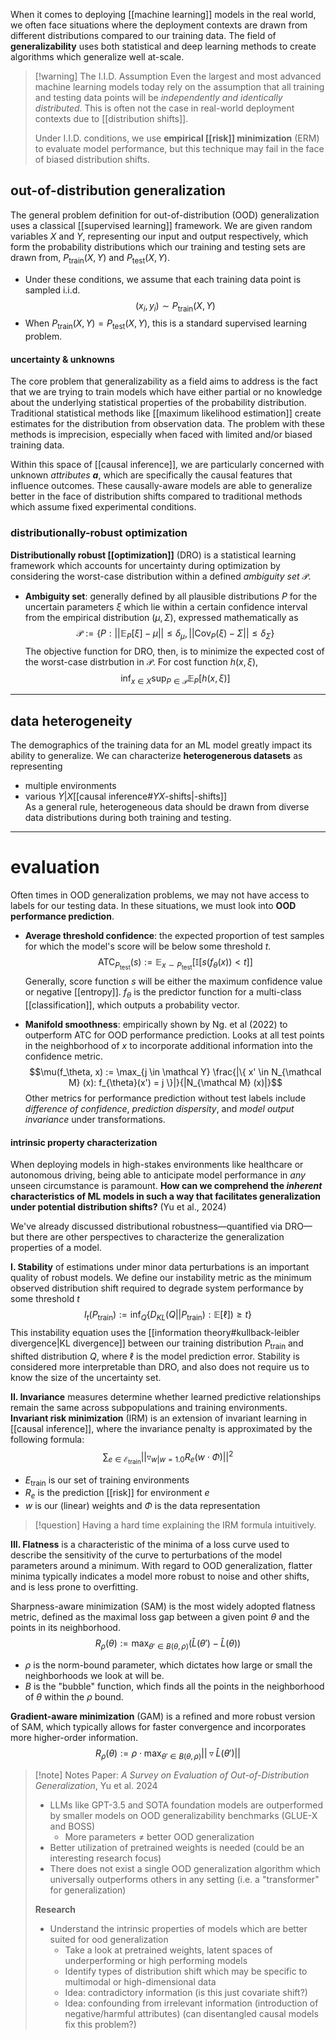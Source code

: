 When it comes to deploying [[machine learning]] models in the real world, we often face situations where the deployment contexts are drawn from different distributions compared to our training data. The field of **generalizability** uses both statistical and deep learning methods to create algorithms which generalize well at-scale.

>[!warning] The I.I.D. Assumption
>Even the largest and most advanced machine learning models today rely on the assumption that all training and testing data points will be *independently and identically distributed*. This is often not the case in real-world deployment contexts due to [[distribution shifts]]. 
>
>Under I.I.D. conditions, we use **empirical [[risk]] minimization** (ERM) to evaluate model performance, but this technique may fail in the face of biased distribution shifts.

## out-of-distribution generalization
The general problem definition for out-of-distribution (OOD) generalization uses a classical [[supervised learning]] framework. We are given random variables $X$ and $Y$, representing our input and output respectively, which form the probability distributions which our training and testing sets are drawn from, $P_{\text{train}}(X, Y)$ and $P_{\text{test}}(X, Y)$. 
- Under these conditions, we assume that each training data point is sampled i.i.d.
$$(x_i, y_i) \sim P_{\text{train}}(X, Y)$$
- When $P_{\text{train}}(X, Y) = P_{\text{test}}(X, Y)$, this is a standard supervised learning problem.
#### uncertainty & unknowns
The core problem that generalizability as a field aims to address is the fact that we are trying to train models which have either partial or no knowledge about the underlying statistical properties of the probability distribution. Traditional statistical methods like [[maximum likelihood estimation]] create estimates for the distribution from observation data. The problem with these methods is imprecision, especially when faced with limited and/or biased training data.

Within this space of [[causal inference]], we are particularly concerned with unknown *attributes* **$a$**, which are specifically the causal features that influence outcomes. These causally-aware models are able to generalize better in the face of distribution shifts compared to traditional methods which assume fixed experimental conditions.
### distributionally-robust optimization
**Distributionally robust [[optimization]]** (DRO) is a statistical learning framework which accounts for uncertainty during optimization by considering the worst-case distribution within a defined *ambiguity set* $\mathcal{P}$.
- **Ambiguity set**: generally defined by all plausible distributions $P$ for the uncertain parameters $\xi$ which lie within a certain confidence interval from the empirical distribution $(\mu, \Sigma)$, expressed mathematically as
$$\mathcal{P} := \{ P: ||\mathbb{E}_P[\xi] - \mu|| \le \delta_\mu, ||\text{Cov}_P(\xi) - \Sigma || \le \delta_\Sigma \}$$
The objective function for DRO, then, is to minimize the expected cost of the worst-case distrbution in $\mathcal{P}$. For cost function $h(x, \xi)$,
$$\inf_{x \in X} \sup_{P \in \mathcal{P}} \mathbb{E}_P[h(x, \xi)]$$
---
## data heterogeneity 
The demographics of the training data for an ML model greatly impact its ability to generalize. We can characterize **heterogenerous datasets** as representing
- multiple environments
- various $Y|X$[[causal inference#$Y X$-shifts|-shifts]]  
As a general rule, heterogeneous data should be drawn from diverse data distributions during both training and testing.

---
# evaluation

Often times in OOD generalization problems, we may not have access to labels for our testing data. In these situations, we must look into **OOD performance prediction**.
- **Average threshold confidence**: the expected proportion of test samples for which the model's score will be below some threshold $t$. 
$$\text{ATC}_{P_{\text{test}}}(s):= \mathbb{E}_{x \sim P_{\text{test}}}[\mathbb{I}[s(f_{\theta}(x)) < t]]$$
	Generally, score function $s$ will be either the maximum confidence value or negative [[entropy]]. $f_\theta$ is the predictor function for a multi-class [[classification]], which outputs a probability vector. 

- **Manifold smoothness**: empirically shown by Ng. et al (2022) to outperform ATC for OOD performance prediction. Looks at all test points in the neighborhood of $x$ to incorporate additional information into the confidence metric.
$$\mu(f_\theta, x) := \max_{j \in \mathcal Y} \frac{|\{ x' \in N_{\mathcal M} (x): f_{\theta}(x') = j \}|}{|N_{\mathcal M} (x)|}$$
Other metrics for performance prediction without test labels include *difference of confidence*, *prediction dispersity*, and *model output invariance* under transformations.

#### intrinsic property characterization
When deploying models in high-stakes environments like healthcare or autonomous driving, being able to anticipate model performance in *any* unseen circumstance is paramount. 
	**How can we comprehend the *inherent* characteristics of ML models in such a way that facilitates generalization under potential distribution shifts?** (Yu et al., 2024)

We've already discussed distributional robustness—quantified via DRO—but there are other perspectives to characterize the generalization properties of a model.

**I. Stability** of estimations under minor data perturbations is an important quality of robust models. We define our instability metric as the minimum observed distribution shift required to degrade system performance by some threshold $t$
$$I_t(P_{\text{train}}) := \inf_{Q} \bigg\{ D_{KL}(Q||P_{\text{train}}) : \mathbb{E}[\ell]) \ge t \bigg\}$$
This instability equation uses the [[information theory#kullback-leibler divergence|KL divergence]] between our training distribution $P_{\text{train}}$ and shifted distribution $Q$, where $\ell$ is the model prediction error. Stability is considered more interpretable than DRO, and also does not require us to know the size of the uncertainty set.

**II. Invariance** measures determine whether learned predictive relationships remain the same across subpopulations and training environments. **Invariant risk minimization** (IRM) is an extension of invariant learning in [[causal inference]], where the invariance penalty is approximated by the following formula:
$$\sum_{e \in \mathcal E_{\text{train}}} || \triangledown_{w|w=1.0} R_e(w\cdot \Phi)||^2$$
- $E_{\text{train}}$ is our set of training environments
- $R_e$ is the prediction [[risk]] for environment $e$
- $w$ is our (linear) weights and $\Phi$ is the data representation

>[!question]
>Having a hard time explaining the IRM formula intuitively.

**III. Flatness** is a characteristic of the minima of a loss curve used to describe the sensitivity of the curve to perturbations of the model parameters around a minimum. With regard to OOD generalization, flatter minima typically indicates a model more robust to noise and other shifts, and is less prone to overfitting.

Sharpness-aware minimization (SAM) is the most widely adopted flatness metric, defined as the maximal loss gap between a given point $\theta$ and the points in its neighborhood.
$$R_\rho(\theta) := \max_{\theta' \in B(\theta, \rho)} (\hat L(\theta') - \hat L(\theta))$$
- $\rho$ is the norm-bound parameter, which dictates how large or small the neighborhoods we look at will be.
- $B$ is the "bubble" function, which finds all the points in the neighborhood of $\theta$ within the $\rho$ bound. 

**Gradient-aware minimization** (GAM) is a refined and more robust version of SAM, which typically allows for faster convergence and incorporates more higher-order information.
$$R_\rho(\theta) := \rho \cdot \max_{\theta' \in B(\theta, \rho)} ||\triangledown \hat L (\theta')||$$
>[!note] Notes
>Paper: *A Survey on Evaluation of Out-of-Distribution Generalization*, Yu et al. 2024
>- LLMs like GPT-3.5 and SOTA foundation models are outperformed by smaller models on OOD generalizability benchmarks (GLUE-X and BOSS)
>	- More parameters $\ne$ better OOD generalization
>- Better utilization of pretrained weights is needed (could be an interesting research focus)
>- There does not exist a single OOD generalization algorithm which universally outperforms others in any setting (i.e. a "transformer" for generalization)
>  
>**Research**
>  - Understand the intrinsic properties of models which are better suited for ood generalization
>    - Take a look at pretrained weights, latent spaces of underperforming or high performing models
>    - Identify types of distribution shift which may be specific to multimodal or high-dimensional data
>    - Idea: contradictory information (is this just covariate shift?)
>    - Idea: confounding from irrelevant information (introduction of negative/harmful attributes) (can disentangled causal models fix this problem?)


